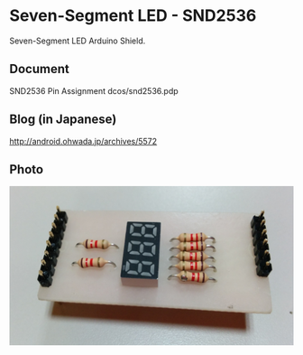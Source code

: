 Seven-Segment LED - SND2536
===============
Seven-Segment LED Arduino Shield.

## Document
SND2536 Pin Assignment
dcos/snd2536.pdp

## Blog (in Japanese)
http://android.ohwada.jp/archives/5572

## Photo
![photo](https://raw.githubusercontent.com/ohwada/ArduinoShield/master/7seg_snd2536/docs/pcb.png)
